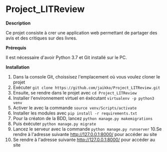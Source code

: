 # Project_LITReview

**Description** 

Ce projet consiste à crer une application web permettant de partager des avis et des critiques sur des livres.

**Prérequis**

Il est nécessaire d'avoir Python 3.7 et Git installé sur le PC.

**Installation**

1. Dans la console Git, choissisez l'emplacement où vous voulez cloner le projet
2. Exécuter  ``` git clone https://github.com/jaikko/Project_LITReview.git ```
3. Ensuite, se rendre dans le projet avec ``` cd Project_LITReview ```
4. Installer l'environnement virtuel en éxécutant ``` virtualenv -p python3 venv ```
5. Activer le avec la commande   ``` source venv/Scripts/activate ```
6. Installer les modules avec  ```pip install -r requirements.txt ```
7. Pour la créaton de la BDD, lancez ```python manage.py makemigrations```
8. Puis éxécuter ```python manage.py migrate```
9. Lancez le serveur avec la commande ```python manage.py runserver```
10.Se rendre à l'adresse suivante http://127.0.0.1:8000/ pour accéder au site 
10. Se rendre à l'adresse suivante http://127.0.0.1:8000/ pour accéder au site 
